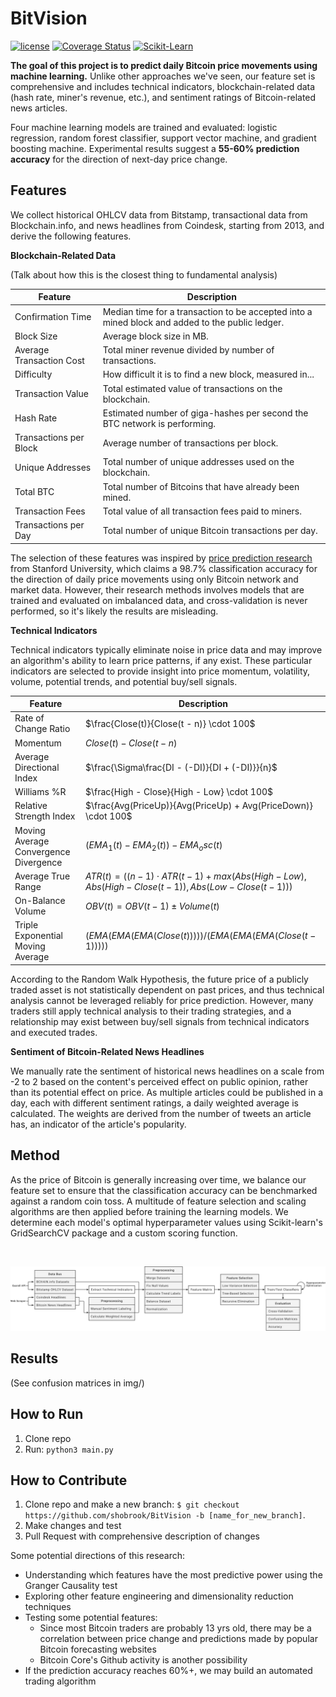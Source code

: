 BitVision
======
[![license](https://img.shields.io/github/license/mashape/apistatus.svg)]()
[![Coverage Status](https://coveralls.io/repos/github/shobrook/BitVision/badge.svg?branch=master)](https://coveralls.io/github/shobrook/BitVision?branch=master)
[![Scikit-Learn](https://img.shields.io/badge/Sklearn-0.19.1-yellow.svg)](http://scikit-learn.org/stable/)


**The goal of this project is to predict daily Bitcoin price movements using machine learning.** Unlike other approaches we've seen, our feature set is comprehensive and includes technical indicators, blockchain-related data (hash rate, miner's revenue, etc.), and sentiment ratings of Bitcoin-related news articles.


Four machine learning models are trained and evaluated: logistic regression, random forest classifier, support vector machine, and gradient boosting machine. Experimental results suggest a **55-60% prediction accuracy** for the direction of next-day price change.

## Features

We collect historical OHLCV data from Bitstamp, transactional data from Blockchain.info, and news headlines from Coindesk, starting from 2013, and derive the following features.

**Blockchain-Related Data**

(Talk about how this is the closest thing to fundamental analysis)

| Feature|  Description	|
| --- | --- |
| Confirmation Time | Median time for a transaction to be accepted into a mined block and added to the public ledger. |
| Block Size | Average block size in MB. |
| Average Transaction Cost | Total miner revenue divided by number of transactions. |
| Difficulty | How difficult it is to find a new block, measured in... |
| Transaction Value | Total estimated value of transactions on the blockchain. |
| Hash Rate | Estimated number of giga-hashes per second the BTC network is performing. |
| Transactions per Block | Average number of transactions per block. |
| Unique Addresses | Total number of unique addresses used on the blockchain. |
| Total BTC | Total number of Bitcoins that have already been mined. |
| Transaction Fees | Total value of all transaction fees paid to miners. |
| Transactions per Day | Total number of unique Bitcoin transactions per day. |

The selection of these features was inspired by [price prediction research](https://pdfs.semanticscholar.org/e065/3631b4a476abf5276a264f6bbff40b132061.pdf?_ga=2.213991569.764097240.1515916169-1482452711.1513173539) from Stanford University, which claims a 98.7% classification accuracy for the direction of daily price movements using only Bitcoin network and market data. However, their research methods involves models that are trained and evaluated on imbalanced data, and cross-validation is never performed, so it's likely the results are misleading.

**Technical Indicators**

Technical indicators typically eliminate noise in price data and may improve an algorithm's ability to learn price patterns, if any exist. These particular indicators are selected to provide insight into price momentum, volatility, volume, potential trends, and potential buy/sell signals.

| Feature|  Description	|
| --- | --- |
| Rate of Change Ratio | $\frac{Close(t)}{Close(t - n)} \cdot 100$ |
| Momentum | $Close(t) - Close(t - n)$ |
| Average Directional Index | $\frac{\Sigma\frac{DI - (-DI)}{DI + (-DI)}}{n}$ |
| Williams %R | $\frac{High - Close}{High - Low} \cdot 100$ |
| Relative Strength Index | $\frac{Avg(PriceUp)}{Avg(PriceUp) + Avg(PriceDown)} \cdot 100$ |
| Moving Average Convergence Divergence | $(EMA_1(t) - EMA_2(t)) - EMA_osc(t)$ |
| Average True Range | $ATR(t) = ((n - 1) \cdot ATR(t - 1) + max(Abs(High - Low), Abs(High - Close(t - 1)), Abs(Low - Close(t - 1)))$ |
| On-Balance Volume | $OBV(t) = OBV(t - 1) \pm Volume(t)$ |
| Triple Exponential Moving Average | $(EMA(EMA(EMA(Close(t)))))/(EMA(EMA(EMA(Close(t - 1)))))$ |

According to the Random Walk Hypothesis, the future price of a publicly traded asset is not statistically dependent on past prices, and thus technical analysis cannot be leveraged reliably for price prediction. However, many traders still apply technical analysis to their trading strategies, and a relationship may exist between buy/sell signals from technical indicators and executed trades.

**Sentiment of Bitcoin-Related News Headlines**

We manually rate the sentiment of historical news headlines on a scale from -2 to 2 based on the content's perceived effect on public opinion, rather than its potential effect on price. As multiple articles could be published in a day, each with different sentiment ratings, a daily weighted average is calculated. The weights are derived from the number of tweets an article has, an indicator of the article's popularity.

## Method

As the price of Bitcoin is generally increasing over time, we balance our feature set to ensure that the classification accuracy can be benchmarked against a random coin toss. A multitude of feature selection and scaling algorithms are then applied before training the learning models. We determine each model's optimal hyperparameter values using Scikit-learn's GridSearchCV package and a custom scoring function.

<br />

![BitVision Pipeline](img/flowchart.png)

## Results

(See confusion matrices in img/)

## How to Run

1. Clone repo
2. Run: `python3 main.py`

## How to Contribute

1. Clone repo and make a new branch: `$ git checkout https://github.com/shobrook/BitVision -b [name_for_new_branch]`.
2. Make changes and test
3. Pull Request with comprehensive description of changes


Some potential directions of this research:
* Understanding which features have the most predictive power using the Granger Causality test
* Exploring other feature engineering and dimensionality reduction techniques
* Testing some potential features:
	* Since most Bitcoin traders are probably 13 yrs old, there may be a correlation between price change and predictions made by popular Bitcoin forecasting websites
	* Bitcoin Core's Github activity is another possibility
* If the prediction accuracy reaches 60%+, we may build an automated trading algorithm
